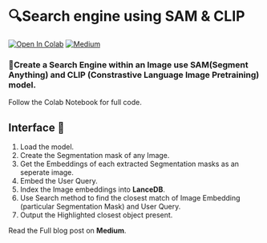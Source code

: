 # 🔍Search engine using SAM & CLIP

<a href="https://colab.research.google.com/github/lancedb/vectordb-recipes/blob/main/examples/Search-Engine-with-SAM-and-CLIP/main.ipynb"><img src="https://colab.research.google.com/assets/colab-badge.svg" alt="Open In Colab"></a>  [![Medium](https://img.shields.io/badge/Medium-12100E?style=for-the-badge&logo=medium&logoColor=white)](https://blog.lancedb.com/context-aware-chatbot-using-llama-2-lancedb-as-vector-database-4d771d95c755)


###   🚀Create a Search Engine within an Image use **SAM**(Segment Anything) and **CLIP** (Constrastive Language Image Pretraining) model.
Follow the Colab Notebook for full code.

## Interface 🌟

1. Load the model.
2. Create the Segmentation mask of any Image.
3. Get the Embeddings of each extracted Segmentation masks as an seperate image.
4. Embed the User Query.
5. Index the Image embeddings into **LanceDB**.
6. Use Search method to find the closest match of Image Embedding (particular Segmentation Mask) and User Query.
7. Output the Highlighted closest object present.

 Read the Full blog post on **Medium**.
